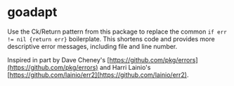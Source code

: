 # goadapt

Use the Ck/Return pattern from this package to replace the common 
`if err != nil {return err}` boilerplate.  This shortens code and
provides more descriptive error messages, including file and line
number.  

Inspired in part by Dave Cheney's
[https://github.com/pkg/errors](https://github.com/pkg/errors) and Harri
Lainio's [https://github.com/lainio/err2](https://github.com/lainio/err2).
